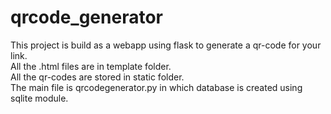 # qrcode_generator
This project is build as a webapp using flask to generate a qr-code for your link.
<br/> All the .html files are in template folder.
<br/> All the qr-codes are stored in static folder.
<br/> The main file is qrcodegenerator.py in which database is created using sqlite module.
